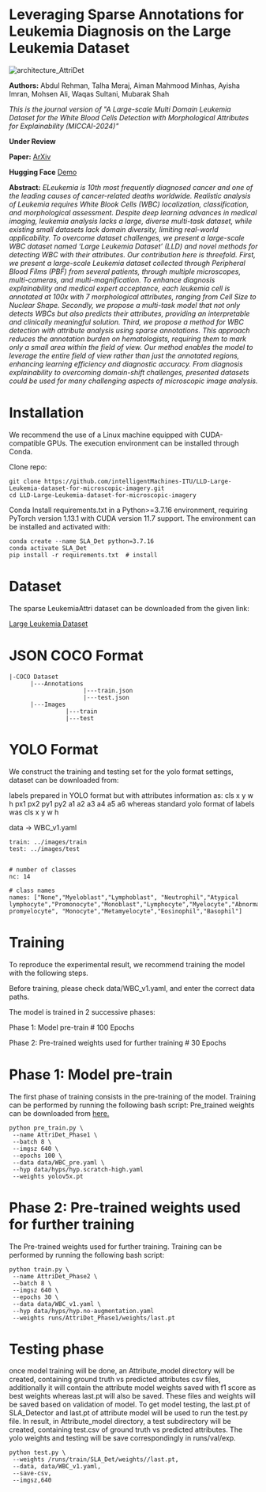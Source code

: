 # Leveraging Sparse Annotations for Leukemia Diagnosis on the Large Leukemia Dataset

![architecture_AttriDet](https://github.com/intelligentMachines-ITU/SLA-Det_large_leukemia_dataset/blob/main/SLA_Det_archi2-1.png)


**Authors:** Abdul Rehman, Talha Meraj, Aiman Mahmood Minhas, Ayisha Imran, Mohsen Ali, Waqas Sultani, Mubarak Shah

*This is the journal version of "A Large-scale Multi Domain Leukemia Dataset for the White Blood Cells Detection with Morphological Attributes for Explainability (MICCAI-2024)"*

**Under Review**

**Paper:** [ArXiv](https://arxiv.org/abs/)

**Hugging Face** [Demo](https://huggingface.co/spaces/ryhm/AttriDet)

**Abstract:** _ELeukemia is 10th most frequently diagnosed cancer and one of the leading causes of cancer-related deaths worldwide. Realistic analysis of Leukemia requires White Blook Cells (WBC) localization, classification, and morphological assessment. Despite deep learning advances in medical imaging, leukemia analysis lacks a large, diverse multi-task dataset, while existing small datasets lack domain diversity, limiting real-world applicability. To overcome dataset
challenges, we present a large-scale WBC dataset named ‘Large Leukemia Dataset’ (LLD) and novel methods for detecting WBC with their attributes. Our contribution here is threefold. First, we present a large-scale Leukemia dataset collected through Peripheral Blood Films (PBF) from several patients, through multiple microscopes, multi-cameras, and multi-magnification. To enhance diagnosis explainability and medical expert acceptance, each leukemia cell is annotated at 100x with 7 morphological attributes, ranging from Cell Size to Nuclear Shape. Secondly, we propose a multi-task model that not only detects WBCs but also predicts their attributes, providing an interpretable and clinically meaningful solution. Third, we propose a method for WBC detection with attribute analysis using sparse annotations. This approach reduces the annotation burden on hematologists, requiring them to mark only a small area within the field of view. Our method enables the model to leverage the entire field of view rather than just the annotated regions, enhancing learning efficiency and diagnostic accuracy. From diagnosis explainability to overcoming domain-shift challenges, presented datasets could be used for many challenging aspects of microscopic image analysis._

# Installation

We recommend the use of a Linux machine equipped with CUDA-compatible GPUs. The execution environment can be installed through Conda.

Clone repo:
```
git clone https://github.com/intelligentMachines-ITU/LLD-Large-Leukemia-dataset-for-microscopic-imagery.git
cd LLD-Large-Leukemia-dataset-for-microscopic-imagery
```
 
Conda
Install requirements.txt in a Python>=3.7.16 environment, requiring PyTorch version 1.13.1 with CUDA version 11.7 support. The environment can be installed and activated with:
```
conda create --name SLA_Det python=3.7.16
conda activate SLA_Det
pip install -r requirements.txt  # install
```

# Dataset 
The sparse LeukemiaAttri dataset can be downloaded from the given link:

[Large Leukemia Dataset](https://drive.google.com/drive/folders/1VJSM5d1ndKtz4AQy7zQfnVGyiyGjRl8W?usp=sharing)


# JSON COCO Format
```
|-COCO Dataset
      |---Annotations
                     |---train.json
                     |---test.json
      |---Images
                |---train
                |---test
```

# YOLO Format

We construct the training and testing set for the yolo format settings, dataset can be downloaded from:

labels prepared in YOLO format but with attributes information as: cls x y w h px1 px2 py1 py2 a1 a2 a3 a4 a5 a6 whereas standard yolo format of labels was cls x y w h 

data -> WBC_v1.yaml
```
train: ../images/train
test: ../images/test


# number of classes
nc: 14

# class names
names: ["None","Myeloblast","Lymphoblast", "Neutrophil","Atypical lymphocyte","Promonocyte","Monoblast","Lymphocyte","Myelocyte","Abnormal promyelocyte", "Monocyte","Metamyelocyte","Eosinophil","Basophil"]
```

# Training
To reproduce the experimental result, we recommend training the model with the following steps.

Before training, please check data/WBC_v1.yaml, and enter the correct data paths.

The model is trained in 2 successive phases:

Phase 1: Model pre-train # 100 Epochs

Phase 2: Pre-trained weights used for further training # 30 Epochs


# Phase 1: Model pre-train
The first phase of training consists in the pre-training of the model. Training can be performed by running the following bash script:
Pre_trained weights can be downloaded from [here.](https://drive.google.com/drive/folders/1Bg62RFVXwcoJP2VS3eqn1dIISwv1HHFo?usp=sharing)
```
python pre_train.py \
 --name AttriDet_Phase1 \
 --batch 8 \
 --imgsz 640 \
 --epochs 100 \
 --data data/WBC_pre.yaml \
 --hyp data/hyps/hyp.scratch-high.yaml
 --weights yolov5x.pt
```

# Phase 2: Pre-trained weights used for further training 
The Pre-trained weights used for further training. Training can be performed by running the following bash script:


```
python train.py \
 --name AttriDet_Phase2 \
 --batch 8 \
 --imgsz 640 \
 --epochs 30 \
 --data data/WBC_v1.yaml \
 --hyp data/hyps/hyp.no-augmentation.yaml
 --weights runs/AttriDet_Phase1/weights/last.pt
```

# Testing phase
once model training will be done, an Attribute_model directory will be created, containing ground truth vs predicted attributes csv files, additionally it will contain the attribute model weights saved with f1 score as best weights whereas last.pt will also be saved. These files and weights will be saved based on validation of model. To get model testing, the last.pt of SLA_Detector and last.pt of attribute model will be used to run the test.py file. In result, in Attribute_model directory, a test subdirectory will be created, containing test.csv of ground truth vs predicted attributes. The yolo weights and testing will be save correspondingly in runs/val/exp.

```
python test.py \
 --weights /runs/train/SLA_Det/weights//last.pt,
 --data, data/WBC_v1.yaml, 
 --save-csv,
 --imgsz,640
```
